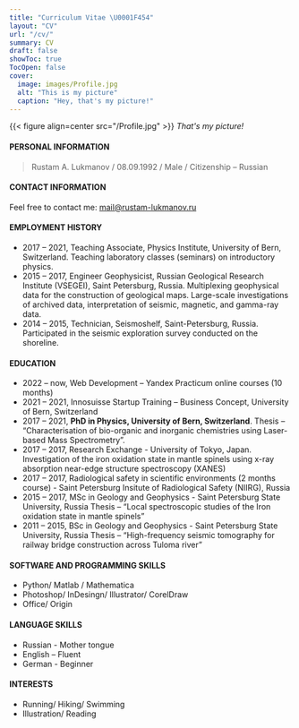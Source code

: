```yaml
---
title: "Curriculum Vitae \U0001F454"
layout: "CV"
url: "/cv/"
summary: CV
draft: false
showToc: true
TocOpen: false
cover:
  image: images/Profile.jpg
  alt: "This is my picture"
  caption: "Hey, that's my picture!"
---
```


{{< figure align=center src="/Profile.jpg" >}}
_That's my picture!_

#### PERSONAL INFORMATION

> Rustam A. Lukmanov / 08.09.1992 / Male / Citizenship – Russian

#### CONTACT INFORMATION

Feel free to contact me:
mail@rustam-lukmanov.ru

#### EMPLOYMENT HISTORY

- 2017 – 2021, Teaching Associate, Physics Institute, University of Bern, Switzerland.
  Teaching laboratory classes (seminars) on introductory physics.
- 2015 – 2017, Engineer Geophysicist, Russian Geological Research Institute (VSEGEI), Saint Petersburg, Russia.
  Multiplexing geophysical data for the construction of geological maps. Large-scale investigations of archived data, interpretation of seismic, magnetic, and gamma-ray data.
- 2014 – 2015, Technician, Seismoshelf, Saint-Petersburg, Russia.
  Participated in the seismic exploration survey conducted on the shoreline.

#### EDUCATION

- 2022 – now, Web Development – Yandex Practicum online courses (10 months)
- 2021 – 2021, Innosuisse Startup Training – Business Concept, University of Bern, Switzerland
- 2017 – 2021, **PhD in Physics, University of Bern, Switzerland**.
  Thesis – “Characterisation of bio-organic and inorganic chemistries using Laser-based Mass Spectrometry”.
- 2017 – 2017, Research Exchange - University of Tokyo, Japan.
  Investigation of the iron oxidation state in mantle spinels using x-ray absorption near-edge structure spectroscopy (XANES)
- 2017 – 2017, Radiological safety in scientific environments (2 months course) - Saint Petersburg Insitute of Radiological Safety (NIIRG), Russia
- 2015 – 2017, MSc in Geology and Geophysics - Saint Petersburg State University, Russia
  Thesis – “Local spectroscopic studies of the Iron oxidation state in mantle spinels”
- 2011 – 2015, BSc in Geology and Geophysics - Saint Petersburg State University, Russia
  Thesis – “High-frequency seismic tomography for railway bridge construction across Tuloma river”

#### SOFTWARE AND PROGRAMMING SKILLS

- Python/ Matlab / Mathematica
- Photoshop/ InDesingn/ Illustrator/ CorelDraw
- Office/ Origin

#### LANGUAGE SKILLS

- Russian - Mother tongue
- English – Fluent
- German - Beginner

#### INTERESTS

- Running/ Hiking/ Swimming
- Illustration/ Reading
